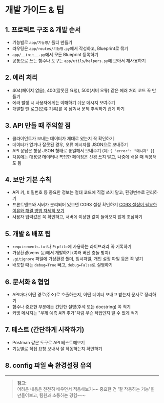 # 개발 가이드 & 팁

## 1. 프로젝트 구조 & 개발 순서
- 기능별로 `app/기능명/` 폴더 만들기  
- 라우팅은 `app/routes/기능명.py`에서 작성하고, Blueprint로 묶기  
- `app/__init__.py`에서 모든 Blueprint 등록하기  
- 공통으로 쓰는 함수나 도구는 `app/utils/helpers.py`에 모아서 재사용하기  

## 2. 에러 처리
- 404(페이지 없음), 400(잘못된 요청), 500(서버 오류) 같은 에러 처리 코드 꼭 만들기  
- 에러 발생 시 사용자에게는 이해하기 쉬운 메시지 보여주기  
- 개발할 땐 로그(오류 기록)를 꼭 남겨서 문제 추적하기 쉽게 하기  

## 3. API 만들 때 주의할 점
- 클라이언트가 보내는 데이터가 제대로 왔는지 꼭 확인하기  
- 데이터가 없거나 잘못된 경우, 오류 메시지를 JSON으로 보내주기  
- API 응답은 항상 JSON 형태로 통일해서 보내주기 (예: `{ "error": "메시지" }`)  
- 처음에는 대용량 데이터나 복잡한 페이징은 신경 쓰지 말고, 나중에 배울 때 적용해도 됨  

## 4. 보안 기본 수칙
- API 키, 비밀번호 등 중요한 정보는 절대 코드에 직접 쓰지 말고, 환경변수로 관리하기  
- 프론트엔드와 서버가 분리되어 있으면 CORS 설정 확인하기
 [CORS 설정이 필요한 이유와 해결 방법 자세히 보기](https://velog.io/@2pandi/CORS-%EC%A0%95%EC%B1%85%EC%9D%B4-%ED%95%84%EC%9A%94%ED%95%9C-%EC%9D%B4%EC%9C%A0-feat.-Proxy)
- 사용자 입력값은 꼭 확인하고, 서버에 이상한 값이 들어오지 않게 조심하기  

## 5. 개발 & 배포 팁
- `requirements.txt`나 `Pipfile`에 사용하는 라이브러리 꼭 기록하기  
- 가상환경(venv 등)에서 개발하기 (여러 버전 충돌 방지)  
- `.gitignore` 파일에 가상환경 폴더, 임시파일, 개인 설정 파일 등은 꼭 넣기  
- 배포할 때는 `debug=True` 빼고, `debug=False`로 실행하기  

## 6. 문서화 & 협업
- API마다 어떤 경로(주소)로 호출하는지, 어떤 데이터 보내고 받는지 문서로 정리하기  
- 함수나 중요한 부분에는 간단한 설명(주석 또는 docstring) 꼭 적기  
- 커밋 메시지는 "무게 예측 API 추가"처럼 무슨 작업인지 알 수 있게 적기  

## 7. 테스트 (간단하게 시작하기)
- Postman 같은 도구로 API 테스트해보기  
- 기능별로 직접 요청 보내서 잘 작동하는지 확인하기  

## 8. config 파일 속 환경설정 유의

---

> **참고:**  
> 어려운 내용은 천천히 배우면서 적용해보기~~
> 중요한 건 '잘 작동하는 기능'을 만들어보고, 팀원과 소통하는 경험~~~
